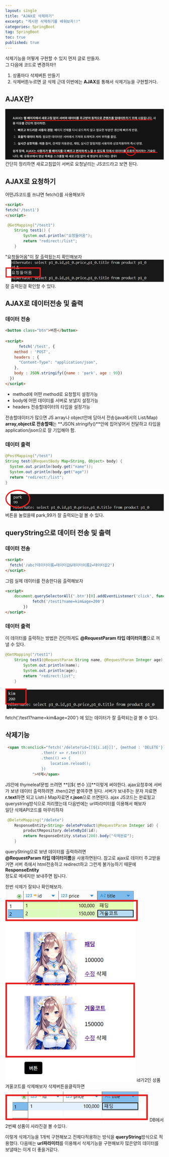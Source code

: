 ```yaml
---
layout: single
title: "AJAX로 삭제하기"
excerpt: "게시판 삭제하기를 배워보자!!"
categories: SpringBoot
tag: SpringBoot
toc: true
published: true
---
```


삭제기능을 어떻게 구현할 수 있지 먼저 글로 만들자.  
그 다음에 코드로 변경하자!!

1. 상품마다 삭제버튼 만들기
2. 삭제버튼누르면 글 삭제
근데 이번에는 **AJAX**를 통해서 삭제기능을 구현할거다.

## AJAX란?
![Spring 이미지](/assets/images/spring11.png)
간단히 정리하면 새로고침없이 서버로 요청날리는 JS코드라고 보면 된다.

## AJAX로 요청하기
어떤JS코드를 쓰냐면 fetch()를 사용해보자

```html
<script>
fetch('/test1')
</script>
```

```java
 @GetMapping("/test1")
    String test1() {
        System.out.println("요청들어옴");
        return "redirect:/list";
    }
```

"요청들어옴"이 잘 출력됬는지 확인해보자
![Spring 이미지](/assets/images/spring111.png)
잘 출력된걸 확인할 수 있다.


## AJAX로 데이터전송 및 출력

### 데이터 전송
```html
<button class="btn">버튼</button>

<script>
      fetch('/test', {
    method : 'POST',
    headers : {
      "Content-Type": "application/json",
    },
    body : JSON.stringify({name : 'park', age : 99})
  })
</script>
```
- method에 어떤 method로 요청할지 설정가능
- body에 어떤 데이터를 서버로 보낼지 설정가능
- headers 전송할데이터의 타입을 설정가능

전송할데이터가 많으면 JS array나 object안에 담아서 전송(java에서의 List/Map)
**array,object로 전송할때**는 **JSON.stringify()**안에 집어넣어서 전달하고
타입을 application/json으로 잘 기입해야 함.

### 데이터 출력

```java
@PostMapping("/test")
String test(@RequestBody Map<String, Object> body) {
  System.out.println(body.get("name"));
  System.out.println(body.get("age"))
  return "redirect:/list";
} 
```
![Spring 이미지](/assets/images/spring112.png)
버튼을 눌렀을때 park,99가 잘 출력되는걸 볼 수 있다.

## queryString으로 데이터 전송 및 출력

### 데이터 전송
```html
<script>
  fetch('/abc?데이터이름=데이터값&데이터이름2=데이터값2') 
</script>
```
그럼 실제 데이터를 전송한다음 출력해보자


```html
<script>
    document.querySelectorAll('.btn')[0].addEventListener('click', function () {
            fetch('/test1?name=kim&age=200')
        })
</script>
```

### 데이터 출력

이 데이터를 출력하는 방법은 간단하게도 **@RequestParam 타입 데이터이름**으로 꺼낼 수 있다.

```java
@GetMapping("/test1")
    String test1(@RequestParam String name, @RequestParam Integer age) {
        System.out.println(name);
        System.out.println(age);
        return "redirect:list";
    }
```
![Spring 이미지](/assets/images/spring113.png)

fetch('/test1?name=kim&age=200') 에 있는 데이터가 잘 출력되는걸 볼 수 있다.

## 삭제기능
```html
 <span th:onclick="fetch('/delete?id=[[${i.id}]]', {method : 'DELETE'})
                .then(r => r.text())
                .then(() => {
                    location.reload();
                })
            ">삭제</span>
```
JS안에 thymeleaf문법 쓰려면 **[[${ 변수 }]]**이렇게 써야한다.
ajax요청후에 서버가 보낸 데이터 출력하려면 .then()2번 붙여주면 된다.
서버가 보내주는 문자 자료면 **r.text**하면 되고 List나 Map자료면
**r.json**으로 쓰면된다.
ajax JS코드는 완료됬고 querystring방식으로 처리했는데 다음번에는
url파라미터를 이용해서 해보자  
일단 삭제API코드를 마무리하자

```java
 @DeleteMapping("/delete")
    ResponseEntity<String> deleteProduct(@RequestParam Integer id) {
        productRepository.deleteById(id);
        return ResponseEntity.status(200).body("삭제완료");
    }
```
queryString으로 보낸 데이터를 출력하려면  
**@RequestParam 타입 데이터이름**을 사용하면된다.
참고로 ajax로 데이터 주고받을거면
서버 측에서 html전송하고 redirect하고 그런게 불가능하기 때문에 **ResponseEntity**  
정도로 메세지만 보내주면 됩니다.

한번 삭제가 잘되나 확인해보자.  
![Spring 이미지](/assets/images/spring114.png)
![Spring 이미지](/assets/images/spring115.png)
id가2인 상품  겨울코트를 삭제해보자 삭제버튼을클릭하면
![Spring 이미지](/assets/images/spring116.png)
DB에서 2번째 상품이 사라진걸 볼 수있다.

이렇게 삭제기능을 1개씩 구현해보고 전체다적용하는 방식을 **queryString**방식으로 적용했다.
다음에는 **url파라미터**를 이용해서 삭제기능을 구현해보자 많은양의 데이터를 보낼때는 이게 더
좋을거같다.


